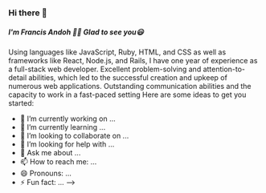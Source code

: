 ### Hi there 👋
##### I'm Francis Andoh 🙋🏼 Glad to see you😃

Using languages like JavaScript, Ruby, HTML, and CSS as well as frameworks like React, Node.js, and Rails, I have one year of experience as a full-stack web developer. Excellent problem-solving and attention-to-detail abilities, which led to the successful creation and upkeep of numerous web applications. Outstanding communication abilities and the capacity to work in a fast-paced setting
Here are some ideas to get you started:

- 🔭 I’m currently working on ...
- 🌱 I’m currently learning ...
- 👯 I’m looking to collaborate on ...
- 🤔 I’m looking for help with ...
- 💬 Ask me about ...
- 📫 How to reach me: ...
- 😄 Pronouns: ...
- ⚡ Fun fact: ...
-->
